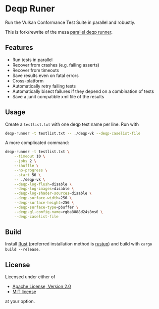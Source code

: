 # Deqp Runer
Run the Vulkan Conformance Test Suite in parallel and robustly.

This is fork/rewrite of the mesa [parallel deqp runner](https://gitlab.freedesktop.org/mesa/parallel-deqp-runner).

## Features

- Run tests in parallel
- Recover from crashes (e.g. failing asserts)
- Recover from timeouts
- Save results even on fatal errors
- Cross-platform
- Automatically retry failing tests
- Automatically bisect failures if they depend on a combination of tests
- Save a junit compatible xml file of the results

## Usage
Create a `testlist.txt` with one deqp test name per line. Run with
```bash
deqp-runner -t testlist.txt -- ./deqp-vk --deqp-caselist-file
```

A more complicated command:
```bash
deqp-runner -t testlist.txt \
	--timeout 10 \
	--jobs 2 \
	--shuffle \
	--no-progress \
	--start 50 \
	-- ./deqp-vk \
	--deqp-log-flush=disable \
	--deqp-log-images=disable \
	--deqp-log-shader-sources=disable \
	--deqp-surface-width=256 \
	--deqp-surface-height=256 \
	--deqp-surface-type=pbuffer \
	--deqp-gl-config-name=rgba8888d24s8ms0 \
	--deqp-caselist-file
```

## Build
Install [Rust](https://rust-lang.org) (preferred installation method is [rustup](https://rustup.rs))
and build with `cargo build --release`.

## License
Licensed under either of

 * [Apache License, Version 2.0](LICENSE-APACHE)
 * [MIT license](LICENSE-MIT)

at your option.
